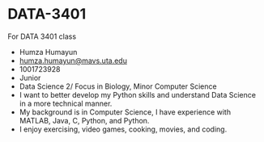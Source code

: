 # DATA-3401
For DATA 3401 class

 - Humza Humayun
 - humza.humayun@mavs.uta.edu
 - 1001723928
 - Junior
 - Data Science 2/ Focus in Biology, Minor Computer Science
 - I want to better develop my Python skills and understand Data Science in a more technical manner. 
 - My background is in Computer Science, I have experience with MATLAB, Java, C, Python, and Python.
 - I enjoy exercising, video games, cooking, movies, and coding.
